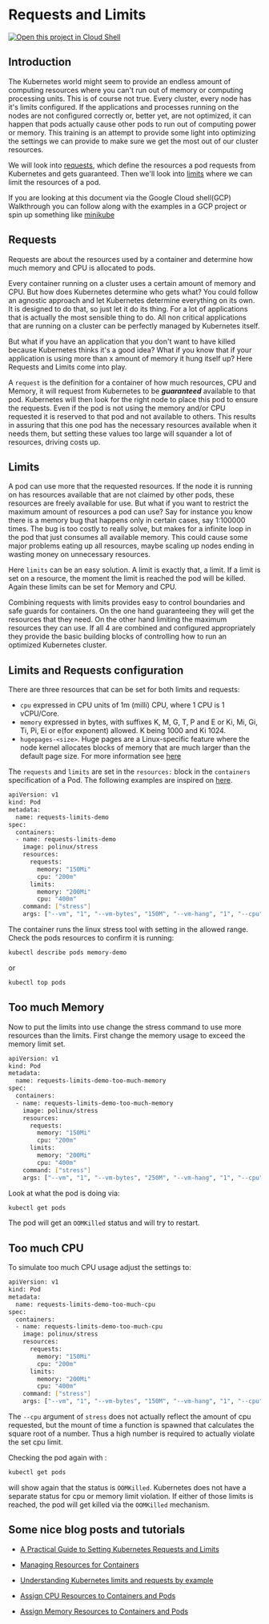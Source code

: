 # Requests and Limits

[![Open this project in Cloud Shell](http://gstatic.com/cloudssh/images/open-btn.png)](https://ssh.cloud.google.com/cloudshell/open?cloudshell_git_repo=https://github.com/marijnmur/googlecloudshelltutorials&cloudshell_tutorial=requests_and_limits.md)

## Introduction

The Kubernetes world might seem to provide an endless amount of computing
resources where you can't run out of memory or computing processing units. This
is of course not true. Every cluster, every node has it's limits configured. If
the applications and processes running on the nodes are not configured correctly
or, better yet, are not optimized, it can happen that pods actually cause other
pods to run out of computing power or memory.
This training is an attempt to provide some light into optimizing the settings
we can provide to make sure we get the most out of our cluster resources.

 We will look into [requests](#requests), which define the resources a pod
requests from Kubernetes and gets guaranteed. Then we'll look into
[limits](#limits) where we can limit the resources of a pod.

If you are looking at this document via the Google Cloud shell(GCP) Walkthrough
you can follow along with the examples in a GCP project or spin up something
like [minikube](https://kubernetes.io/docs/setup/learning-environment/minikube/)

## Requests

Requests are about the resources used by
a container and determine how much memory and CPU is allocated to pods.

Every container running on a cluster uses a certain amount of memory and CPU.
But how does Kubernetes determine who gets what? You could follow an agnostic
approach and let Kubernetes determine everything on its own. It is designed to
do that, so just let it do its thing. For a lot of applications that is
actually the most sensible thing to do. All non critical applications that are
running on a cluster can be perfectly managed by Kubernetes itself.

But what if you have an application that you don't want to have killed because
Kubernetes thinks it's a good idea? What if you know that if your application is
using more than x amount of memory it hung itself up? Here Requests and Limits
come into play.

A `request` is the definition for a container of how much resources, CPU and
Memory, it will request from Kubernetes to be **_guaranteed_** available to that
pod. Kubernetes will then look for the right node to place this pod to ensure
the requests. Even if the pod is not using the memory and/or CPU requested it is
reserved to that pod and not available to others. This results in assuring that
this one pod has the necessary resources available when it needs them, but
setting these values too large will squander a lot of resources, driving costs
up.

## Limits

A pod can use more that the requested resources. If the node it is running on
has resources available that are not claimed by other pods, these resources are
freely available for use. But what if you want to restrict the
maximum amount of resources a pod can use? Say for instance you know there is a
memory bug that happens only in certain cases, say 1:100000 times. The bug is
too costly to really solve, but makes for a infinite loop in the pod that just
consumes all available memory. This could cause some major problems eating up
all resources, maybe scaling up nodes ending in wasting money on
unnecessary resources.

Here `limits` can be an easy solution. A limit is exactly that, a limit. If a
limit is set on a resource, the moment the limit is reached the pod will be
killed. Again these limits can be set for Memory and CPU.

Combining requests with limits provides easy to control boundaries and safe
guards for containers. On the one hand guaranteeing they will get the resources
that they need. On the other hand limiting the maximum resources they can use.
If all 4 are combined and configured appropriately they provide the basic
building blocks of controlling how to run an optimized Kubernetes cluster.

## Limits and Requests configuration

There are three resources that can be set for both limits and requests:

- `cpu` expressed in CPU units of 1m (milli) CPU, where 1 CPU is 1 vCPU/Core.
- `memory` expressed in bytes, with suffixes K, M, G, T, P and E or Ki, Mi, Gi,
Ti, Pi, Ei or e(for exponent) allowed. K being 1000 and Ki 1024.
- `hugepages-<size>`. Huge pages are a Linux-specific feature where the node
kernel allocates blocks of memory that are much larger than the default page
size. For more information see [here](https://kubernetes.io/docs/concepts/configuration/manage-resources-containers/#resource-types)

The `requests` and `limits` are set in the `resources:` block in the
`containers` specification of a Pod. The following examples are inspired on
[here](https://kubernetes.io/docs/tasks/configure-pod-container/assign-memory-resource/).

``` bash
apiVersion: v1
kind: Pod
metadata:
  name: requests-limits-demo
spec:
  containers:
  - name: requests-limits-demo
    image: polinux/stress
    resources:
      requests:
        memory: "150Mi"
        cpu: "200m"
      limits:
        memory: "200Mi"
        cpu: "400m"
    command: ["stress"]
    args: ["--vm", "1", "--vm-bytes", "150M", "--vm-hang", "1", "--cpu", "1"]
```

The container runs the linux stress tool with setting in the allowed range.
Check the pods resources to confirm it is running:

```bash
kubectl describe pods memory-demo
```

or

```bash
kubectl top pods
```

## Too much Memory

Now to put the limits into use change the stress command to use more resources
than the limits. First change the memory usage to exceed the memory limit set.

```bash
apiVersion: v1
kind: Pod
metadata:
  name: requests-limits-demo-too-much-memory
spec:
  containers:
  - name: requests-limits-demo-too-much-memory
    image: polinux/stress
    resources:
      requests:
        memory: "150Mi"
        cpu: "200m"
      limits:
        memory: "200Mi"
        cpu: "400m"
    command: ["stress"]
    args: ["--vm", "1", "--vm-bytes", "250M", "--vm-hang", "1", "--cpu", "1"]
```

Look at what the pod is doing via:

```bash
kubectl get pods
```

The pod will get an `OOMKilled` status and will try to restart.

## Too much CPU

To simulate too much CPU usage adjust the settings to:

```bash
apiVersion: v1
kind: Pod
metadata:
  name: requests-limits-demo-too-much-cpu
spec:
  containers:
  - name: requests-limits-demo-too-much-cpu
    image: polinux/stress
    resources:
      requests:
        memory: "150Mi"
        cpu: "200m"
      limits:
        memory: "200Mi"
        cpu: "400m"
    command: ["stress"]
    args: ["--vm", "1", "--vm-bytes", "150M", "--vm-hang", "1", "--cpu", "10000"]
```

The `--cpu` argument of `stress` does not actually reflect the amount of cpu
requested, but the mount of time a function is spawned that calculates the
square root of a number. Thus a high number is required to actually violate the set cpu limit.

Checking the pod again with :

```bash
kubectl get pods
```

will show again that the status is `OOMKilled`. Kubernetes does not have a
separate status for cpu or memory limit violation. If either of those limits is
reached, the pod will get killed via the `OOMKilled` mechanism.

## Some nice blog posts and tutorials

- [A Practical Guide to Setting Kubernetes Requests and Limits](http://blog.kubecost.com/blog/requests-and-limits/)

- [Managing Resources for Containers](https://kubernetes.io/docs/concepts/configuration/manage-resources-containers/)

- [Understanding Kubernetes limits and requests by example](https://sysdig.com/blog/kubernetes-limits-requests/)

- [Assign CPU Resources to Containers and Pods](https://kubernetes.io/docs/tasks/configure-pod-container/assign-cpu-resource/)

- [Assign Memory Resources to Containers and Pods](https://kubernetes.io/docs/tasks/configure-pod-container/assign-memory-resource/)
